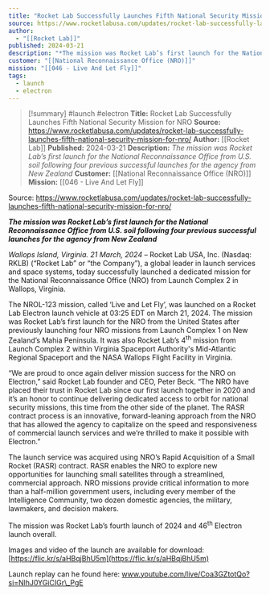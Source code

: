 ```yaml
---
title: "Rocket Lab Successfully Launches Fifth National Security Mission for NRO "
source: https://www.rocketlabusa.com/updates/rocket-lab-successfully-launches-fifth-national-security-mission-for-nro/
author:
  - "[[Rocket Lab]]"
published: 2024-03-21
description: "*The mission was Rocket Lab’s first launch for the National Reconnaissance Office from U.S. soil following four previous successful launches for the agency from New Zealand*"
customer: "[[National Reconnaissance Office (NRO)]]"
mission: "[[046 - Live And Let Fly]]"
tags:
  - launch
  - electron
---
```

>[!summary]
#launch #electron
**Title:** Rocket Lab Successfully Launches Fifth National Security Mission for NRO 
**Source:** https://www.rocketlabusa.com/updates/rocket-lab-successfully-launches-fifth-national-security-mission-for-nro/
**Author:** [[Rocket Lab]]
**Published:** 2024-03-21
**Description:** *The mission was Rocket Lab’s first launch for the National Reconnaissance Office from U.S. soil following four previous successful launches for the agency from New Zealand*
**Customer:** [[National Reconnaissance Office (NRO)]]
**Mission:** [[046 - Live And Let Fly]]

Source: https://www.rocketlabusa.com/updates/rocket-lab-successfully-launches-fifth-national-security-mission-for-nro/

***The mission was Rocket Lab’s first launch for the National Reconnaissance Office from U.S. soil following four previous successful launches for the agency from New Zealand***

*Wallops Island, Virginia. 21 March, 2024* – Rocket Lab USA, Inc. (Nasdaq: RKLB) (“Rocket Lab” or “the Company”), a global leader in launch services and space systems, today successfully launched a dedicated mission for the National Reconnaissance Office (NRO) from Launch Complex 2 in Wallops, Virginia.  

The NROL-123 mission, called ‘Live and Let Fly’, was launched on a Rocket Lab Electron launch vehicle at 03:25 EDT on March 21, 2024. The mission was Rocket Lab’s first launch for the NRO from the United States after previously launching four NRO missions from Launch Complex 1 on New Zealand’s Mahia Peninsula. It was also Rocket Lab’s 4<sup>th</sup> mission from Launch Complex 2 within Virginia Spaceport Authority's Mid-Atlantic Regional Spaceport and the NASA Wallops Flight Facility in Virginia.

“We are proud to once again deliver mission success for the NRO on Electron,” said Rocket Lab founder and CEO, Peter Beck. “The NRO have placed their trust in Rocket Lab since our first launch together in 2020 and it’s an honor to continue delivering dedicated access to orbit for national security missions, this time from the other side of the planet. The RASR contract process is an innovative, forward-leaning approach from the NRO that has allowed the agency to capitalize on the speed and responsiveness of commercial launch services and we’re thrilled to make it possible with Electron.”

The launch service was acquired using NRO’s Rapid Acquisition of a Small Rocket (RASR) contract. RASR enables the NRO to explore new opportunities for launching small satellites through a streamlined, commercial approach. NRO missions provide critical information to more than a half-million government users, including every member of the Intelligence Community, two dozen domestic agencies, the military, lawmakers, and decision makers.

The mission was Rocket Lab’s fourth launch of 2024 and 46<sup>th</sup> Electron launch overall.

Images and video of the launch are available for download: [https://flic.kr/s/aHBqjBhU5m](https://flic.kr/s/aHBqjBhU5m)

Launch replay can he found here: www.youtube.com/live/Coa3GZtotQo?si=NlhJ0YGiCIGr\_PgE